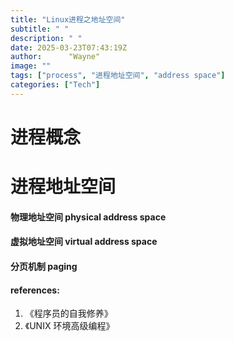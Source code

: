 ```yaml
---
title: "Linux进程之地址空间"
subtitle: " "
description: " "
date: 2025-03-23T07:43:19Z
author:      "Wayne"
image: ""
tags: ["process", "进程地址空间", "address space"]
categories: ["Tech"]
---
```


# 进程概念

# 进程地址空间

#### 物理地址空间 physical address space

#### 虚拟地址空间 virtual address space

#### 分页机制 paging

#### references:

1. 《程序员的自我修养》
2. 《UNIX 环境高级编程》
